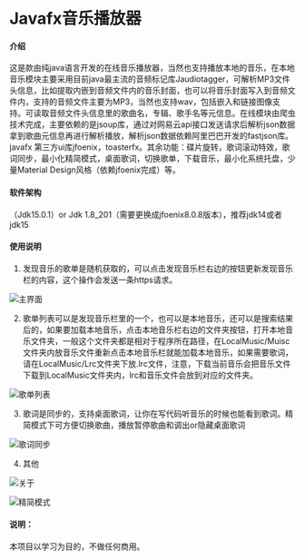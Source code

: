 # Javafx音乐播放器

#### 介绍
 这是款由纯java语言开发的在线音乐播放器，当然也支持播放本地的音乐，在本地音乐模块主要采用目前java最主流的音频标记库Jaudiotagger，可解析MP3文件头信息，比如提取内嵌到音频文件内的音乐封面，也可以将音乐封面写入到音频文件内，支持的音频文件主要为MP3，当然也支持wav，包括嵌入和链接图像支持。可读取音频文件头信息里的歌曲名，专辑、歌手名等元信息。在线模块由爬虫技术完成，主要依赖的是jsoup库，通过对网易云api接口发送请求后解析json数据拿到歌曲元信息再进行解析播放，解析json数据依赖阿里巴巴开发的fastjson库。javafx 第三方ui库jfoenix，toasterfx。其余功能：碟片旋转，歌词滚动特效，歌词同步，最小化精简模式，桌面歌词，切换歌单，下载音乐，最小化系统托盘，少量Material Design风格（依赖jfoenix完成）等。

#### 软件架构
（Jdk15.0.1）or Jdk 1.8_201（需要更换成jfoenix8.0.8版本），推荐jdk14或者jdk15


#### 使用说明

1.  发现音乐的歌单是随机获取的，可以点击发现音乐栏右边的按钮更新发现音乐栏的内容，这个操作会发送一条https请求。

![主界面](https://images.gitee.com/uploads/images/2020/1205/135755_97f81e24_4822721.png "1.png")

2.  歌单列表可以是发现音乐栏里的一个，也可以是本地音乐，还可以是搜索结果后的，如果要加载本地音乐，点击本地音乐栏右边的文件夹按钮，打开本地音乐文件夹，一般这个文件夹都是相对于程序所在路径，在LocalMusic/Muisc文件夹内放音乐文件重新点击本地音乐栏就能加载本地音乐，如果需要歌词，请在LocalMusic/Lrc文件夹下放.lrc文件，注意，下载当前音乐会把音乐文件下载到LocalMusic文件夹内，lrc和音乐文件会放到对应的文件夹。

![歌单列表](https://images.gitee.com/uploads/images/2020/1205/135826_e0fe6f54_4822721.png "2.png")

3.  歌词是同步的，支持桌面歌词，让你在写代码听音乐的时候也能看到歌词。精简模式下可方便切换歌曲，播放暂停歌曲和调出or隐藏桌面歌词

![歌词同步](https://images.gitee.com/uploads/images/2020/1205/140326_301e49b9_4822721.png "3.png")

4. 其他

![关于](https://images.gitee.com/uploads/images/2020/1205/140358_d3fb896b_4822721.png "4.png")

![精简模式](https://images.gitee.com/uploads/images/2020/1205/140419_f3adec30_4822721.png "5.png")

#### 说明：
本项目以学习为目的，不做任何商用。
